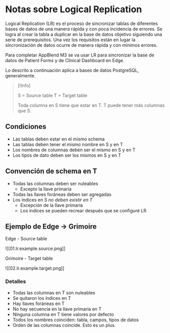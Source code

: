 # Notas sobre Logical Replication

Logical Replication (LR) es el proceso de sincronizar tablas de diferentes bases de datos de una manera rápida y con poca incidencia de errores. Se logra al crear la tabla a duplicar en la base de datos objetivo siguiendo una serie de prerequisitos. Una vez los requisitos están en lugar la sincronización de datos ocurre de manera rápida y con mínimos errores.

Para completar AppBlend M3 se va usar LR para sincronizar la base de datos de Patient Forms y de Clinical Dashboard en Edge.

Lo descrito a continuación aplica a bases de datos PostgreSQL, generalmente.

>[!Info]
>
> S = Source table
> T = Target table
>
> Toda columna en S tiene que estar en T.
> T puede tener más columnas que S.

## Condiciones

- Las tablas deben estar en el mismo schema
- Las tablas deben tener el mismo nombre en S y en T
- Los nombres de columnas deben ser el mismo en S y en T
- Los tipos de dato deben ser los mismos en S y en T

## Convención de schema en T

- Todas las columnas deben ser nuleables
	- Excepto la llave primaria
- Todas las llaves foráneas deben ser agregadas
- Los índices en S *no deben existir en T*
	- Excepción de la llave primaria
	- Los índices se pueden recrear después que se configuré LR

## Ejemplo de Edge -> Grimoire

Edge - Source table

![[01.lr.example.source.png]]

Grimoire - Target table

![[02.lr.example.target.png]]

### Detalles

- Todas las columnas en T son nuleables
- Se quitaron los índices en T
- Hay llaves foráneas en T
- No hay secuencia en la llave primaria en T
- Ninguna columna en T tiene valores por defecto
- Todos los nombres coinciden: tabla, campos, tipos de datos
- Orden de las columnas coincide. Esto es un plus.